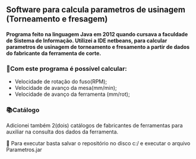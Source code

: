 ## Software para calcula parametros de usinagem (Torneamento e fresagem)


#### Programa feito na linguagem Java em 2012 quando cursava a faculdade de Sistema de Informação. Utilizei a IDE netbeans, para calcular parametros de usinagem de torneamento e fresamento a partir de dados do fabricante da ferramenta de corte. 

### 📝Com este programa é possível calcular:

- Velocidade de rotação do fuso(RPM);
- Velocidade de avanço da mesa(mm/min);
- Velocidade de avanço da ferramenta (mm/rot);

### 📚Catálogo

Adicionei também 2(dois) catálogos de fabricantes de ferramentas para auxiliar na consulta dos dados da ferramenta.

📢 Para executar basta salvar o repositório no disco c:/ e executar o arquivo Parametros.jar
